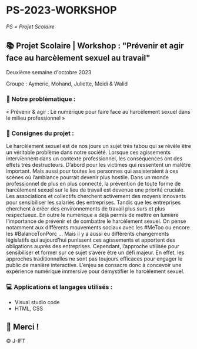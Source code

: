 # PS-2023-WORKSHOP

*PS = Projet Scolaire*

## 📚 Projet Scolaire | Workshop : "Prévenir et agir face au harcèlement sexuel au travail"

Deuxième semaine d'octobre 2023

Groupe : Aymeric, Mohand, Juliette, Meidi & Walid

### 📎 Notre problématique :

« Prévenir & agir : Le numérique pour faire face au harcèlement sexuel dans le milieu professionnel »

### 📌 Consignes du projet :

Le harcèlement sexuel est de nos jours un sujet très tabou qui se révèle être un
véritable problème dans notre société. Lorsque ces agissements interviennent dans
un contexte professionnel, les conséquences ont des effets très destructeurs.
D’abord pour les victimes qui ressentent un malêtre important. Mais aussi pour toutes
les personnes qui assisteraient à ces scènes où l’ambiance pourrait devenir plus
hostile.
Dans un monde professionnel de plus en plus connecté, la prévention de toute
forme de harcèlement sexuel sur le lieu de travail est devenue une priorité cruciale.
Les associations et collectifs cherchent activement des moyens innovants pour
sensibiliser les salariés des entreprises. Tandis que les entreprises cherchent à créer
des environnements de travail plus surs et plus respectueux.
En outre le numérique a déjà permis de mettre en lumière l’importance de prévenir et
de combattre le harcèlement sexuel. On pense notamment aux différents
mouvements sociaux avec les #MeToo ou encore les #BalanceTonPorc … Mais il y a
aussi eu différents changements législatifs qui aujourd’hui punissent ces agissements
et apportent des obligations auprès des entreprises.
Cependant, l’approche utilisée pour sensibiliser et former sur ce sujet s’avère être un
défi majeur. En effet, les approches traditionnelles ne sont pas toujours efficaces
pour engager le public de manière interactive. L’enjeu se consacre donc à concevoir
une expérience numérique immersive pour démystifier le harcèlement sexuel.


### 💻 Applications et langages utilisés :

+ Visual studio code
+ HTML, CSS



## 🌸 Merci !
© J-IFT
